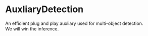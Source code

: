 # AuxliaryDetection
An efficient plug and play auxliary used for multi-object detection.  
We will win the inference.
